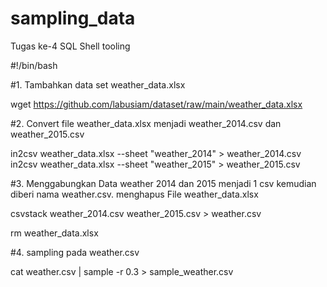# sampling_data
Tugas ke-4 SQL Shell tooling

#!/bin/bash

#1. Tambahkan data set weather_data.xlsx

wget https://github.com/labusiam/dataset/raw/main/weather_data.xlsx

#2. Convert file weather_data.xlsx menjadi weather_2014.csv dan weather_2015.csv

in2csv weather_data.xlsx --sheet "weather_2014" > weather_2014.csv
in2csv weather_data.xlsx --sheet "weather_2015" > weather_2015.csv

#3. Menggabungkan Data weather 2014 dan 2015 menjadi 1 csv kemudian diberi nama weather.csv. menghapus File weather_data.xlsx

csvstack weather_2014.csv weather_2015.csv > weather.csv

rm weather_data.xlsx

#4. sampling pada weather.csv

cat weather.csv | sample -r 0.3 > sample_weather.csv
